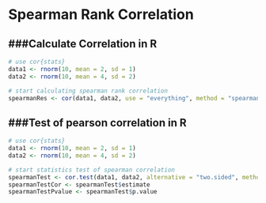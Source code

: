 # Spearman Rank Correlation

<script src="../js/general.js"></script>

###Calculate Correlation in R
---

```R
# use cor{stats}
data1 <- rnorm(10, mean = 2, sd = 1)
data2 <- rnorm(10, mean = 4, sd = 2)

# start calculating spearman rank correlation
spearmanRes <- cor(data1, data2, use = "everything", method = "spearman")
```

###Test of pearson correlation in R
---

```R
# use cor{stats}
data1 <- rnorm(10, mean = 2, sd = 1)
data2 <- rnorm(10, mean = 4, sd = 2)

# start statistics test of spearman correlation
spearmanTest <- cor.test(data1, data2, alternative = "two.sided", method = "spearman")
spearmanTestCor <- spearmanTest$estimate
spearmanTestPvalue <- spearmanTest$p.value
```
